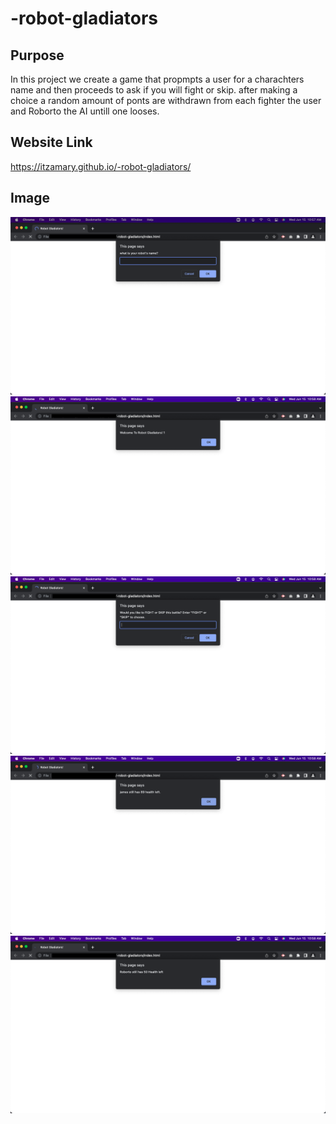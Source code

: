 # -robot-gladiators

## Purpose
In this project we create a game that propmpts a user for a charachters name and then proceeds to ask if you will fight or skip. after making a choice a random amount of ponts are withdrawn from each fighter the user and Roborto the AI untill one looses. 

## Website Link
https://itzamary.github.io/-robot-gladiators/

## Image
![](./assets/images/charName.png)
![](./assets/images/welcome.png)
![](./assets/images/fight.png)
![](./assets/images/username.png)
![](./assets//images/AiBot.png)
